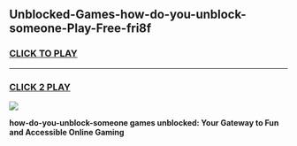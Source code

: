 
## Unblocked-Games-how-do-you-unblock-someone-Play-Free-fri8f
<h3>
<a href="https://premium76.site?title=how-do-you-unblock-someone&ref=23A">CLICK TO PLAY</a></h3>
<hr>

<h3>
<a href="https://premium76.site?title=how-do-you-unblock-someone&ref=23A">CLICK 2 PLAY</a>
  
</h3>

<a href="https://premium76.site?title=how-do-you-unblock-someone&ref=23A"><img src="https://clearcache.store/games.png"></a>


**how-do-you-unblock-someone games unblocked: Your Gateway to Fun and Accessible Online Gaming**
